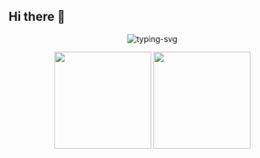 ## Hi there 👋

<!--
**pinyi97/pinyi97** is a ✨ _special_ ✨ repository because its `README.md` (this file) appears on your GitHub profile.

Here are some ideas to get you started:

- 🔭 I’m currently working on ...
- 🌱 I’m currently learning ...
- 👯 I’m looking to collaborate on ...
- 🤔 I’m looking for help with ...
- 💬 Ask me about ...
- 📫 How to reach me: ...
- 😄 Pronouns: ...
- ⚡ Fun fact: ...
-->

<p align="center">
   <img src="https://readme-typing-svg.herokuapp.com/?color=165DFF&size=21&center=true&lines=console.log(%22Hello%2C%20World!%22)" alt="typing-svg">
</p>


<div align="center">
<img height="170px" src="https://github-readme-stats.vercel.app/api?username=pinyi97" />  
<img height="170px" src="https://github-readme-stats.vercel.app/api/top-langs/?username=pinyi97&layout=compact&langs_count=8" />
</div>

<div align="center">
<span>&emsp;&emsp;</span>
<span>&emsp;&emsp;</span>
</div>
